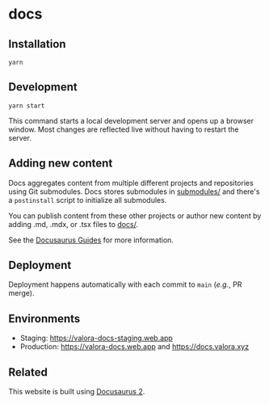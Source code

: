 # docs

## Installation

```
yarn
```

## Development

```
yarn start
```

This command starts a local development server and opens up a browser
window. Most changes are reflected live without having to restart the
server.

## Adding new content

Docs aggregates content from multiple different projects and
repositories using Git submodules. Docs stores submodules in
[submodules/](submodules/) and there's a `postinstall` script to
initialize all submodules.

You can publish content from these other projects or author new
content by adding .md, .mdx, or .tsx files to [docs/](docs/).

See the [Docusaurus Guides](https://docusaurus.io/docs/category/guides)
for more information.

## Deployment

Deployment happens automatically with each commit to `main` (_e.g._,
PR merge).

## Environments

- Staging: <https://valora-docs-staging.web.app>
- Production: <https://valora-docs.web.app> and <https://docs.valora.xyz>

## Related

This website is built using [Docusaurus 2](https://docusaurus.io/).
